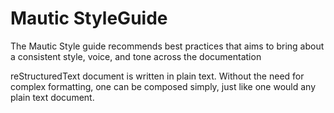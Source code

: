 # Mautic StyleGuide

The Mautic Style guide recommends best practices that aims to bring about a consistent style, voice, and tone across the documentation

reStructuredText document is written in plain text. Without the need for complex formatting, one can be composed simply, just like one would any plain text document.